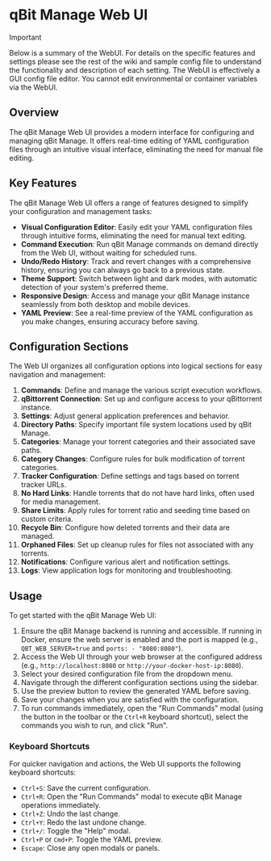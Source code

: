 # qBit Manage Web UI

> [!IMPORTANT]
> Below is a summary of the WebUI. For details on the specific features and settings please see the rest of the wiki and sample config file to understand the functionality and description of each setting. The WebUI is effectively a GUI config file editor. You cannot edit environmental or container variables via the WebUI.

## Overview
The qBit Manage Web UI provides a modern interface for configuring and managing qBit Manage. It offers real-time editing of YAML configuration files through an intuitive visual interface, eliminating the need for manual file editing.

## Key Features
The qBit Manage Web UI offers a range of features designed to simplify your configuration and management tasks:
- **Visual Configuration Editor**: Easily edit your YAML configuration files through intuitive forms, eliminating the need for manual text editing.
- **Command Execution**: Run qBit Manage commands on demand directly from the Web UI, without waiting for scheduled runs.
- **Undo/Redo History**: Track and revert changes with a comprehensive history, ensuring you can always go back to a previous state.
- **Theme Support**: Switch between light and dark modes, with automatic detection of your system's preferred theme.
- **Responsive Design**: Access and manage your qBit Manage instance seamlessly from both desktop and mobile devices.
- **YAML Preview**: See a real-time preview of the YAML configuration as you make changes, ensuring accuracy before saving.

## Configuration Sections
The Web UI organizes all configuration options into logical sections for easy navigation and management:
1. **Commands**: Define and manage the various script execution workflows.
2. **qBittorrent Connection**: Set up and configure access to your qBittorrent instance.
3. **Settings**: Adjust general application preferences and behavior.
4. **Directory Paths**: Specify important file system locations used by qBit Manage.
5. **Categories**: Manage your torrent categories and their associated save paths.
6. **Category Changes**: Configure rules for bulk modification of torrent categories.
7. **Tracker Configuration**: Define settings and tags based on torrent tracker URLs.
8. **No Hard Links**: Handle torrents that do not have hard links, often used for media management.
9. **Share Limits**: Apply rules for torrent ratio and seeding time based on custom criteria.
10. **Recycle Bin**: Configure how deleted torrents and their data are managed.
11. **Orphaned Files**: Set up cleanup rules for files not associated with any torrents.
12. **Notifications**: Configure various alert and notification settings.
13. **Logs**: View application logs for monitoring and troubleshooting.

## Usage
To get started with the qBit Manage Web UI:
1. Ensure the qBit Manage backend is running and accessible. If running in Docker, ensure the web server is enabled and the port is mapped (e.g., `QBT_WEB_SERVER=true` and `ports: - "8080:8080"`).
2. Access the Web UI through your web browser at the configured address (e.g., `http://localhost:8080` or `http://your-docker-host-ip:8080`).
3. Select your desired configuration file from the dropdown menu.
4. Navigate through the different configuration sections using the sidebar.
5. Use the preview button to review the generated YAML before saving.
6. Save your changes when you are satisfied with the configuration.
7. To run commands immediately, open the "Run Commands" modal (using the button in the toolbar or the `Ctrl+R` keyboard shortcut), select the commands you wish to run, and click "Run".

### Keyboard Shortcuts
For quicker navigation and actions, the Web UI supports the following keyboard shortcuts:
- `Ctrl+S`: Save the current configuration.
- `Ctrl+R`: Open the "Run Commands" modal to execute qBit Manage operations immediately.
- `Ctrl+Z`: Undo the last change.
- `Ctrl+Y`: Redo the last undone change.
- `Ctrl+/`: Toggle the "Help" modal.
- `Ctrl+P` or `Cmd+P`: Toggle the YAML preview.
- `Escape`: Close any open modals or panels.
